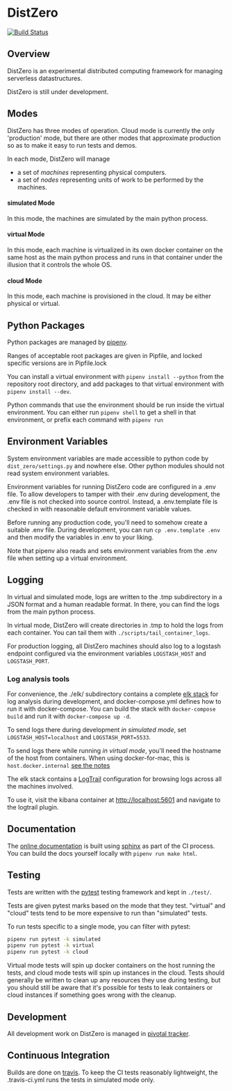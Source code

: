 # DistZero

[![Build Status](https://travis-ci.org/koreiklein/dist_zero.svg?branch=dev)](https://travis-ci.org/koreiklein/dist_zero)

## Overview

DistZero is an experimental distributed computing framework for managing serverless datastructures.

DistZero is still under development.

## Modes

DistZero has three modes of operation. Cloud mode is currently the only 'production' mode,
but there are other modes that approximate production so as to make it easy to run tests and demos.

In each mode, DistZero will manage

- a set of *machines* representing physical computers.
- a set of *nodes* representing units of work to be performed by the machines.

#### simulated Mode
In this mode, the machines are simulated by the main python process.

#### virtual Mode
In this mode, each machine is virtualized in its own docker container on the same host as the main python process and
runs in that container under the illusion that it controls the whole OS.

#### cloud Mode
In this mode, each machine is provisioned in the cloud.  It may be either physical or virtual.

## Python Packages

Python packages are managed by [pipenv](https://docs.pipenv.org/).

Ranges of acceptable root packages are given in Pipfile, and locked specific versions are in Pipfile.lock

You can install a virtual environment with `pipenv install --python` from the repository root directory,
and add packages to that virtual environment with `pipenv install --dev`.

Python commands that use the environment should be run inside the virtual environment.  You can either run
`pipenv shell` to get a shell in that environment, or prefix each command with `pipenv run`

## Environment Variables

System environment variables are made accessible to python code by `dist_zero/settings.py` and
nowhere else.  Other python modules should not read system environment variables.

Environment variables for running DistZero code are configured in a .env file.
To allow developers to tamper with their .env during development, the .env file
is not checked into source control.  Instead, a .env.template file is checked in with
reasonable default environment variable values.

Before running any production code, you'll need to somehow create a suitable .env file.
During development, you can run `cp .env.template .env` and then modify the variables in .env to your liking.

Note that pipenv also reads and sets environment variables from the .env file when setting up a virtual environment.

## Logging

In virtual and simulated mode, logs are written to the .tmp subdirectory in a JSON format and a human readable format.
In there, you can find the logs from the main python process.

In virtual mode, DistZero will create directories in .tmp to hold the logs from each container.
You can tail them with `./scripts/tail_container_logs`.

For production logging, all DistZero machines should also log to a logstash endpoint
configured via the environment variables `LOGSTASH_HOST` and `LOGSTASH_PORT`.

### Log analysis tools

For convenience, the ./elk/ subdirectory contains
a complete [elk stack](https://www.elastic.co/elk-stack) for log analysis during development,
and docker-compose.yml defines how to run it with docker-compose.
You can build the stack with `docker-compose build` and run it with `docker-compose up -d`.

To send logs there during development *in simulated mode*, set `LOGSTASH_HOST=localhost` and `LOGSTASH_PORT=5533`.

To send logs there while running *in virtual mode*, you'll need the hostname of the host from
containers.  When using docker-for-mac, this is `host.docker.internal`
[see the notes](https://docs.docker.com/docker-for-mac/release-notes/#docker-community-edition-17060-ce-mac18-2017-06-28-stable)

The elk stack contains a [LogTrail](https://github.com/sivasamyk/logtrail) configuration for browsing logs across all
the machines involved.

To use it, visit the kibana container at [http://localhost:5601](http://localhost:5601) and navigate to the logtrail
plugin.

## Documentation

The [online documentation](https://koreiklein.github.io/dist_zero/) is built using
[sphinx](http://www.sphinx-doc.org/en/master/) as part of the CI process.  You can build the docs yourself
locally with `pipenv run make html`.

## Testing

Tests are written with the [pytest](https://docs.pytest.org/en/latest/) testing framework and kept in `./test/`.

Tests are given pytest marks  based on the mode that they test.  "virtual" and "cloud" tests tend to
be more expensive to run than "simulated" tests.

To run tests specific to a single mode, you can filter with pytest:

```bash
pipenv run pytest -k simulated
pipenv run pytest -k virtual
pipenv run pytest -k cloud
```

Virtual mode tests will spin up docker containers on the host running the tests,
and cloud mode tests will spin up instances in the cloud.  Tests should generally be written to clean up any
resources they use during testing, but you should still be aware that it's possible for tests to leak containers or
cloud instances if something goes wrong with the cleanup.

## Development

All development work on DistZero is managed in [pivotal tracker](https://www.pivotaltracker.com/n/projects/2160764).

## Continuous Integration

Builds are done on [travis](https://travis-ci.org/koreiklein/dist_zero).  To keep the CI tests reasonably lightweight,
the .travis-ci.yml runs the tests in simulated mode only.

